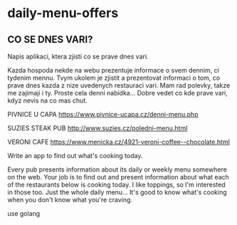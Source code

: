 # daily-menu-offers

## CO SE DNES VARI?

Napis aplikaci, ktera zjisti co se prave dnes vari.

Kazda hospoda nekde na webu prezentuje informace o svem dennim, ci tydenim
mennu. Tvym ukolem je zjistit a prezentovat informaci o tom, co prave dnes
kazda z nize uvedenych restauraci vari. Mam rad polevky, takze me zajimaji i ty.
Proste cela denni nabidka...
Dobre vedet co kde prave vari, kdyz nevis na co mas chut.

PIVNICE U CAPA
https://www.pivnice-ucapa.cz/denni-menu.php

SUZIES STEAK PUB
http://www.suzies.cz/poledni-menu.html

VERONI CAFE
https://www.menicka.cz/4921-veroni-coffee--chocolate.html


Write an app to find out what's cooking today.

Every pub presents information about its daily or weekly menu somewhere on the web. Your job is to find out and present information about what each of the restaurants below is cooking today. I like toppings, so I'm interested in those too. Just the whole daily menu... It's good to know what's cooking when you don't know what you're craving.


use golang
